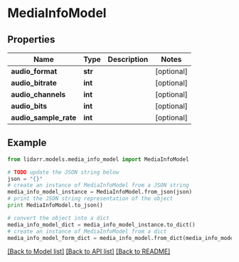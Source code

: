 # MediaInfoModel


## Properties
Name | Type | Description | Notes
------------ | ------------- | ------------- | -------------
**audio_format** | **str** |  | [optional] 
**audio_bitrate** | **int** |  | [optional] 
**audio_channels** | **int** |  | [optional] 
**audio_bits** | **int** |  | [optional] 
**audio_sample_rate** | **int** |  | [optional] 

## Example

```python
from lidarr.models.media_info_model import MediaInfoModel

# TODO update the JSON string below
json = "{}"
# create an instance of MediaInfoModel from a JSON string
media_info_model_instance = MediaInfoModel.from_json(json)
# print the JSON string representation of the object
print MediaInfoModel.to_json()

# convert the object into a dict
media_info_model_dict = media_info_model_instance.to_dict()
# create an instance of MediaInfoModel from a dict
media_info_model_form_dict = media_info_model.from_dict(media_info_model_dict)
```
[[Back to Model list]](../README.md#documentation-for-models) [[Back to API list]](../README.md#documentation-for-api-endpoints) [[Back to README]](../README.md)


